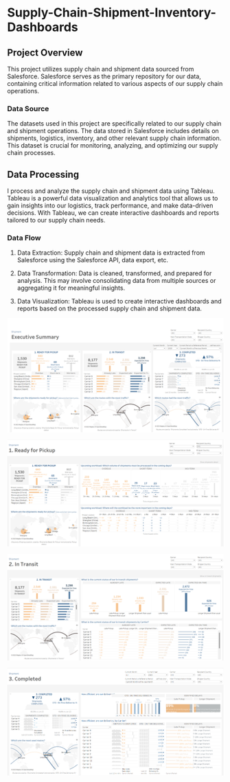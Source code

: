 # Supply-Chain-Shipment-Inventory-Dashboards

## Project Overview

This project utilizes supply chain and shipment data sourced from Salesforce. Salesforce serves as the primary repository for our data, containing critical information related to various aspects of our supply chain operations.

### Data Source

The datasets used in this project are specifically related to our supply chain and shipment operations. The data stored in Salesforce includes details on shipments, logistics, inventory, and other relevant supply chain information. This dataset is crucial for monitoring, analyzing, and optimizing our supply chain processes.

## Data Processing

I process and analyze the supply chain and shipment data using Tableau. Tableau is a powerful data visualization and analytics tool that allows us to gain insights into our logistics, track performance, and make data-driven decisions. With Tableau, we can create interactive dashboards and reports tailored to our supply chain needs.

### Data Flow

1. Data Extraction: Supply chain and shipment data is extracted from Salesforce using the Salesforce API, data export, etc.

2. Data Transformation: Data is cleaned, transformed, and prepared for analysis. This may involve consolidating data from multiple sources or aggregating it for meaningful insights.

3. Data Visualization: Tableau is used to create interactive dashboards and reports based on the processed supply chain and shipment data.

![Shipment Dashboard - Executive Summary](dashboards_shipment1.png)

![Shipment - Ready for Pickup](shipment2.png)

![Shipment - In Transit](shipment3.png)

![Shipment - Completed Shipment](shipment4.png)

